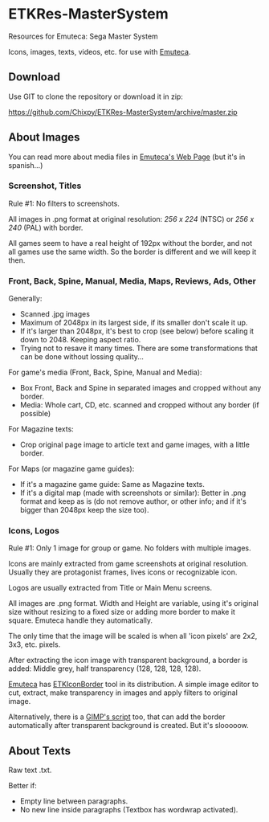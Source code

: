 # ETKRes-MasterSystem
Resources for Emuteca: Sega Master System

Icons, images, texts, videos, etc. for use with [Emuteca](https://github.com/Chixpy/Emuteca).

## Download

Use GIT to clone the repository or download it in zip:

https://github.com/Chixpy/ETKRes-MasterSystem/archive/master.zip

## About Images

You can read more about media files in [Emuteca's Web Page](https://chixpy.github.io/Emuteca/pages/Media-Files.html) (but it's in spanish...)

### Screenshot, Titles

Rule #1: No filters to screenshots.

All images in .png format at original resolution: *256 x 224* (NTSC) or *256 x 240* (PAL) with border. 

All games seem to have a real height of 192px without the border, and not all games use the same width. So the border is different and we will keep it then.

### Front, Back, Spine, Manual, Media, Maps, Reviews, Ads, Other

Generally:

  * Scanned .jpg images 
  * Maximum of 2048px in its largest side, if its smaller don't scale it up.
  * If it's larger than 2048px, it's best to crop (see below) before scaling it down to 2048. Keeping aspect ratio.
  * Trying not to resave it many times. There are some transformations that can be done without lossing quality...

For game's media (Front, Back, Spine, Manual and Media):

  * Box Front, Back and Spine in separated images and cropped without any border. 
  * Media: Whole cart, CD, etc. scanned and cropped without any border (if possible)

For Magazine texts:

  * Crop original page image to article text and game images, with a little border.

For Maps (or magazine game guides):

  * If it's a magazine game guide: Same as Magazine texts.
  * If it's a digital map (made with screenshots or similar): Better in .png format and keep as is (do not remove author, or other info; and if it's bigger than 2048px keep the size too).
  
### Icons, Logos

Rule #1: Only 1 image for group or game. No folders with multiple images.

Icons are mainly extracted from game screenshots at original resolution. Usually they are protagonist frames, lives icons or recognizable icon.

Logos are usually extracted from Title or Main Menu screens.

All images are .png format. Width and Height are variable, using it's original size without resizing to a fixed size or adding more border to make it square. Emuteca handle they automatically.

The only time that the image will be scaled is when all 'icon pixels' are 2x2, 3x3, etc. pixels.

After extracting the icon image with transparent background, a border is added: Middle grey, half transparency (128, 128, 128, 128). 

[Emuteca](https://github.com/chixpy/emuteca) has [ETKIconBorder](https://github.com/Chixpy/Emuteca/blob/master/bin/Tools/ETKIconBorder.exe) tool in its distribution. A simple image editor to cut, extract, make transparency in images and apply filters to original image.

Alternatively, there is a [GIMP's script](https://github.com/Chixpy/Emuteca/tree/master/bin/Tools/Icon%20Border%20Gimp%20script) too, that can add the border automatically after transparent background is created. But it's slooooow.

## About Texts

Raw text .txt.

Better if:

  * Empty line between paragraphs.
  * No new line inside paragraphs (Textbox has wordwrap activated).
  